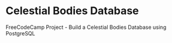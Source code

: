 # Celestial Bodies Database

FreeCodeCamp Project - Build a Celestial Bodies Database using PostgreSQL
